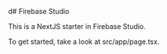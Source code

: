 d# Firebase Studio

This is a NextJS starter in Firebase Studio.

To get started, take a look at src/app/page.tsx.
